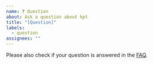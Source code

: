 ```yaml
---
name: ❓ Question
about: Ask a question about kpt
title: "[Question]"
labels:
  - question
assignees: ""
---
```


<!-- Describe your question here -->

Please also check if your question is answered in the
[FAQ](https://kpt.dev/faq/).
